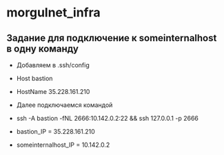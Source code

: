 # morgulnet_infra

## Задание для подключение к someinternalhost в одну команду
* Добавляем в .ssh/config 
* Host bastion 
* HostName 35.228.161.210
* Далее подключаемся командой 
* ssh -A bastion -fNL 2666:10.142.0.2:22 && ssh 127.0.0.1 -p 2666

* bastion_IP = 35.228.161.210
* someinternalhost_IP = 10.142.0.2 
